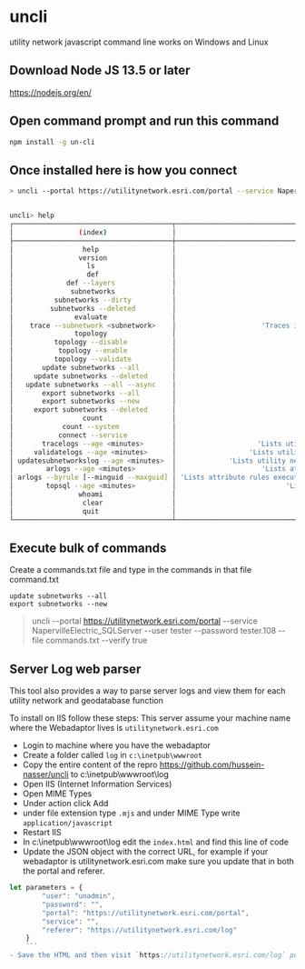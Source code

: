 # uncli
utility network javascript command line works on Windows and Linux

## Download Node JS 13.5 or later

https://nodejs.org/en/

## Open command prompt and run this command

```bash
npm install -g un-cli
```

## Once installed here is how you connect 

```bash
> uncli --portal https://utilitynetwork.esri.com/portal --service NapervilleElectric_SQLServer --user tester --password tester.108 
```

```bash

uncli> help
┌───────────────────────────────────────┬──────────────────────────────────────────────────────────────────────────────────────────────────────────────────────────┐
│                (index)                │                                                          Values                                                          │
├───────────────────────────────────────┼──────────────────────────────────────────────────────────────────────────────────────────────────────────────────────────┤
│                 help                  │                                                   'Displays this help'                                                   │
│                version                │                                             'Displays the version of uncli'                                              │
│                  ls                   │                                                   'List all services'                                                    │
│                  def                  │                                          'Show the feature service definition'                                           │
│             def --layers              │                                            'List all layers in this service'                                             │
│              subnetworks              │                                                 'Lists all subnetworks'                                                  │
│          subnetworks --dirty          │                                              'Lists only dirty subnetworks'                                              │
│         subnetworks --deleted         │                                          'Lists dirty and deleted subnetworks'                                           │
│               evaluate                │                                                  'Evaluate in parallel'                                                  │
│    trace --subnetwork <subnetwork>    │                     'Traces input subnetwork and returns the time and number of elements returned .'                     │
│               topology                │                                              'Displays the topology status'                                              │
│          topology --disable           │                                                    'Disable topology'                                                    │
│           topology --enable           │                                                    'Enable topology'                                                     │
│          topology --validate          │                                            'Validate topology (full extent)'                                             │
│       update subnetworks --all        │                                       'Update all dirty subnetworks synchronously'                                       │
│     update subnetworks --deleted      │                                   'Update all deleted dirty subnetworks synchronously'                                   │
│   update subnetworks --all --async    │                                      'Update all dirty subnetworks asynchronously'                                       │
│       export subnetworks --all        │                                            'Export all subnetworks with ACK '                                            │
│       export subnetworks --new        │                              "Export all subnetworks with ACK that haven't been exported "                               │
│     export subnetworks --deleted      │                                   'Export all subnetworks with ACK that are deleted '                                    │
│                 count                 │                                    'Lists the number of rows in all feature layers.'                                     │
│            count --system             │                                       'Lists the number of rows in system layers.'                                       │
│           connect --service           │                                            'Connects to the another service'                                             │
│       tracelogs --age <minutes>       │                    'Lists utility network trace summary logs for the last x minutes (requires admin)'                    │
│     validatelogs --age <minutes>      │                  'Lists utility network validate summary logs for the last x minutes (requires admin)'                   │
│ updatesubnetworkslog --age <minutes>  │             'Lists utility network update subnetworks summary logs for the last x minutes (requires admin)'              │
│        arlogs --age <minutes>         │                     'Lists attribute rules execution logs for the last x minutes  (requires admin)'                      │
│ arlogs --byrule [--minguid --maxguid] │ 'Lists attribute rules execution summary by rule (requires admin), --maxguid and --minguid show the GUID of the feature' │
│        topsql --age <minutes>         │                           'Lists all queries executed in the last x minutes  (requires admin)'                           │
│                whoami                 │                                              'Lists the current login info'                                              │
│                 clear                 │                                                   'Clears this screen'                                                   │
│                 quit                  │                                                   'Exit this program'                                                    │
└───────────────────────────────────────┴──────────────────────────────────────────────────────────────────────────────────────────────────────────────────────────┘
```


 
## Execute bulk of commands
Create a commands.txt file and type in the commands in that file
command.txt
```text
update subnetworks --all
export subnetworks --new
```


> uncli --portal https://utilitynetwork.esri.com/portal --service NapervilleElectric_SQLServer --user tester --password tester.108 --file commands.txt --verify true

## Server Log web parser
This tool also provides a way to parse server logs and view them for each utility network and geodatabase function

To install on IIS follow these steps: This server assume your machine name where the Webadaptor lives is `utilitynetwork.esri.com` 

- Login to machine where you have the webadaptor
- Create a folder called `log` in `c:\inetpub\wwwroot`
- Copy the entire content of the repro https://github.com/hussein-nasser/uncli to c:\inetpub\wwwroot\log
- Open IIS (Internet Information Services)
- Open MIME Types
- Under action click Add 
- under file extension type `.mjs` and under MIME Type write `application/javascript`
- Restart IIS
- In c:\inetpub\wwwroot\log edit the `index.html` and find this line of code
- Update the JSON object with the correct URL, for example if your webadaptor is utilitynetwork.esri.com make sure you update that in both the portal and referer. 

```js
let parameters = {
        "user": "unadmin",
        "password": "",
        "portal": "https://utilitynetwork.esri.com/portal",
        "service": "",
        "referer": "https://utilitynetwork.esri.com/log"
    }
    ```
- Save the HTML and then visit `https://utilitynetwork.esri.com/log` put in your username and password and login to use the parser
